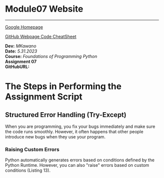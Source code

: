 # Module07 Website
---
[Google Homepage](https://www.google.com "Google's Homepage")


[GitHub Webpage Code CheatSheet](https://github.com/adam-p/markdown-here/wiki/Markdown-Cheatsheet)


**Dev:** *MKawano*   
**Date:** *5.31.2023*  
**Course:** *Foundations of Programming Python*  
**Assignment 07**  
**GitHubURL:**  
  
    
  
# The Steps in Performing the Assignment Script


## Structured Error Handling (Try-Except)
When you are programming, you fix your bugs immediately and make sure the code runs smoothly. However, it often happens that other people introduce new bugs when they use your program.

### Raising Custom Errors
Python automatically generates errors based on conditions defined by the Python Runtime. However, you can also "raise" errors based on custom conditions (Listing 13). 

